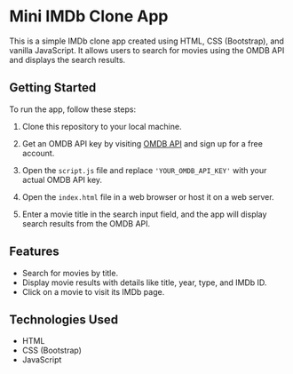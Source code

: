 # Mini IMDb Clone App

This is a simple IMDb clone app created using HTML, CSS (Bootstrap), and vanilla JavaScript. It allows users to search for movies using the OMDB API and displays the search results.

## Getting Started

To run the app, follow these steps:

1. Clone this repository to your local machine.

2. Get an OMDB API key by visiting [OMDB API](https://www.omdbapi.com/apikey.aspx) and sign up for a free account.

3. Open the `script.js` file and replace `'YOUR_OMDB_API_KEY'` with your actual OMDB API key.

4. Open the `index.html` file in a web browser or host it on a web server.

5. Enter a movie title in the search input field, and the app will display search results from the OMDB API.

## Features

- Search for movies by title.
- Display movie results with details like title, year, type, and IMDb ID.
- Click on a movie to visit its IMDb page.

## Technologies Used

- HTML
- CSS (Bootstrap)
- JavaScript
